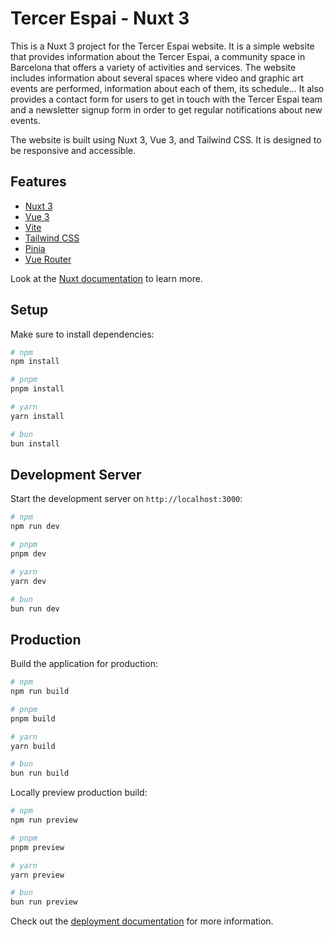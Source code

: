 # Tercer Espai - Nuxt 3

This is a Nuxt 3 project for the Tercer Espai website. It is a simple website that provides information about the Tercer Espai, a community space in Barcelona that offers a variety of activities and services. The website includes information about several spaces where video and graphic art events are performed, information about each of them, its schedule... It also provides a contact form for users to get in touch with the Tercer Espai team and a newsletter signup form in order to get regular notifications about new events.

The website is built using Nuxt 3, Vue 3, and Tailwind CSS. It is designed to be responsive and accessible.

## Features

- [Nuxt 3](https://nuxt.com/docs/getting-started/introduction)
- [Vue 3](https://vuejs.org/)
- [Vite](https://vitejs.dev/)
- [Tailwind CSS](https://tailwindcss.com/)
- [Pinia](https://pinia.vuejs.org/)
- [Vue Router](https://router.vuejs.org/)

Look at the [Nuxt documentation](https://nuxt.com/docs/getting-started/introduction) to learn more.

## Setup

Make sure to install dependencies:

```bash
# npm
npm install

# pnpm
pnpm install

# yarn
yarn install

# bun
bun install
```

## Development Server

Start the development server on `http://localhost:3000`:

```bash
# npm
npm run dev

# pnpm
pnpm dev

# yarn
yarn dev

# bun
bun run dev
```

## Production

Build the application for production:

```bash
# npm
npm run build

# pnpm
pnpm build

# yarn
yarn build

# bun
bun run build
```

Locally preview production build:

```bash
# npm
npm run preview

# pnpm
pnpm preview

# yarn
yarn preview

# bun
bun run preview
```

Check out the [deployment documentation](https://nuxt.com/docs/getting-started/deployment) for more information.
